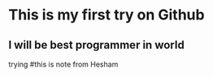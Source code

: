 # This is my first try on Github    
## I will be best programmer in world
trying
#this is note from Hesham

